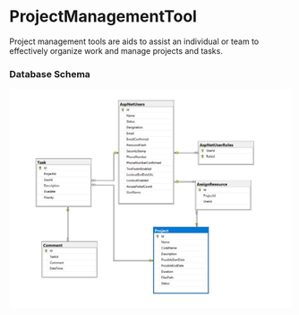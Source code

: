 # ProjectManagementTool
Project management tools are aids to assist an individual or team to effectively organize work and manage projects and tasks.
### Database Schema
![Database](https://github.com/faysalah/ProjectManagementTool/blob/master/Project_Management_Tool_Database_Schema.JPG)
